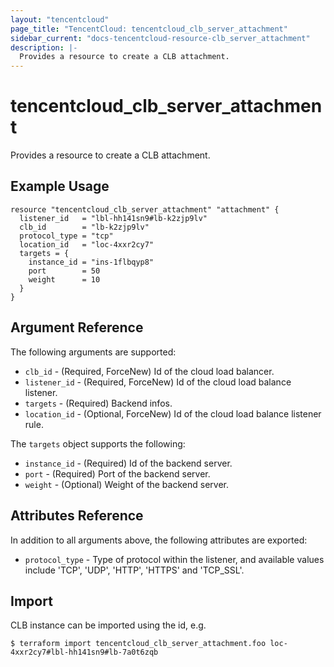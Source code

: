 ```yaml
---
layout: "tencentcloud"
page_title: "TencentCloud: tencentcloud_clb_server_attachment"
sidebar_current: "docs-tencentcloud-resource-clb_server_attachment"
description: |-
  Provides a resource to create a CLB attachment.
---
```


# tencentcloud_clb_server_attachment

Provides a resource to create a CLB attachment.

## Example Usage

```hcl
resource "tencentcloud_clb_server_attachment" "attachment" {
  listener_id   = "lbl-hh141sn9#lb-k2zjp9lv"
  clb_id        = "lb-k2zjp9lv"
  protocol_type = "tcp"
  location_id   = "loc-4xxr2cy7"
  targets = {
    instance_id = "ins-1flbqyp8"
    port        = 50
    weight      = 10
  }
}
```

## Argument Reference

The following arguments are supported:

* `clb_id` - (Required, ForceNew) Id of the cloud load balancer.
* `listener_id` - (Required, ForceNew) Id of the cloud load balance listener.
* `targets` - (Required) Backend infos.
* `location_id` - (Optional, ForceNew) Id of the cloud load balance listener rule.

The `targets` object supports the following:

* `instance_id` - (Required) Id of the backend server.
* `port` - (Required) Port of the backend server.
* `weight` - (Optional) Weight of the backend server.

## Attributes Reference

In addition to all arguments above, the following attributes are exported:

* `protocol_type` - Type of protocol within the listener, and available values include 'TCP', 'UDP', 'HTTP', 'HTTPS' and 'TCP_SSL'.


## Import

CLB instance can be imported using the id, e.g.

```
$ terraform import tencentcloud_clb_server_attachment.foo loc-4xxr2cy7#lbl-hh141sn9#lb-7a0t6zqb
```

